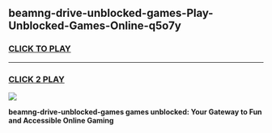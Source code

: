 
## beamng-drive-unblocked-games-Play-Unblocked-Games-Online-q5o7y
<h3>
<a href="https://premium76.site?title=beamng-drive-unblocked-games&ref=25A">CLICK TO PLAY</a></h3>
<hr>

<h3>
<a href="https://premium76.site?title=beamng-drive-unblocked-games&ref=25A">CLICK 2 PLAY</a>
  
</h3>

<a href="https://premium76.site?title=beamng-drive-unblocked-games&ref=25A"><img src="https://clearcache.store/games.png"></a>


**beamng-drive-unblocked-games games unblocked: Your Gateway to Fun and Accessible Online Gaming**
